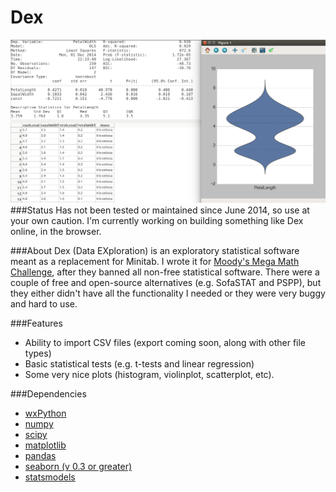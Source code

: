 Dex
========
![Screenshot](/screenshot.png?raw=true "Screenshot of Dex")
###Status
Has not been tested or maintained since June 2014, so use at your own caution. I'm currently working on building something like Dex online, in the browser.



###About
Dex (Data EXploration) is an exploratory statistical software meant as a replacement for Minitab. I wrote it for [Moody's Mega Math Challenge](http://m3challenge.siam.org), after they banned all non-free statistical software. There were a couple of free and open-source alternatives (e.g. SofaSTAT and PSPP), but they either didn't have all the functionality I needed or they were very buggy and hard to use.

###Features
* Ability to import CSV files (export coming soon, along with other file types)
* Basic statistical tests (e.g. t-tests and linear regression)
* Some very nice plots (histogram, violinplot, scatterplot, etc).

###Dependencies
* [wxPython](http://wxpython.org/)
* [numpy](http://www.numpy.org/)
* [scipy](http://www.scipy.org/)
* [matplotlib](http://matplotlib.org/)
* [pandas](http://pandas.pydata.org/)
* [seaborn (v 0.3 or greater)](http://stanford.edu/~mwaskom/software/seaborn/)
* [statsmodels](http://statsmodels.sourceforge.net/)
